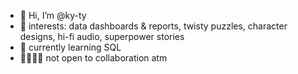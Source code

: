 - 👋 Hi, I’m @ky-ty
- 👀 interests: data dashboards & reports, twisty puzzles, character designs, hi-fi audio, superpower stories
- 🌱 currently learning SQL 
- 🫱🏽‍🫲🏽 not open to collaboration atm

<!---
ky-ty/ky-ty is a ✨ special ✨ repository because its `README.md` (this file) appears on your GitHub profile.
You can click the Preview link to take a look at your changes.
--->
